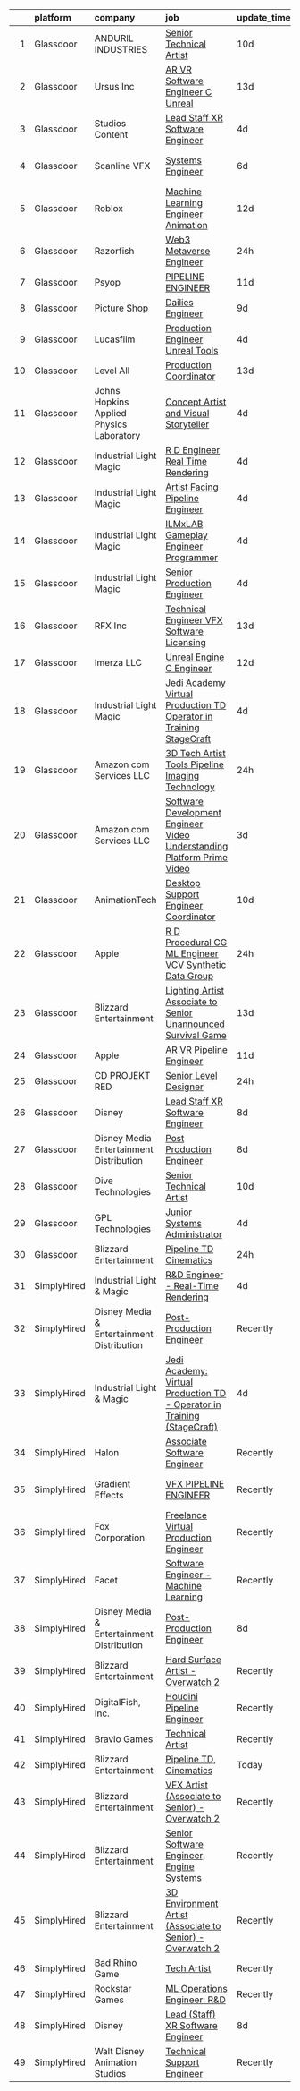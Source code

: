 

|    | platform    | company                                   | job                                                                                                                                                                                                                                                                                                                                                                                                                                                                                                                                                                                                                                                                                                                                                                                                                                                                                                                                                                                                                                                                                                                                                                                                                                                                                                                                                                                                           | update_time   | location          |
|---:|:------------|:------------------------------------------|:--------------------------------------------------------------------------------------------------------------------------------------------------------------------------------------------------------------------------------------------------------------------------------------------------------------------------------------------------------------------------------------------------------------------------------------------------------------------------------------------------------------------------------------------------------------------------------------------------------------------------------------------------------------------------------------------------------------------------------------------------------------------------------------------------------------------------------------------------------------------------------------------------------------------------------------------------------------------------------------------------------------------------------------------------------------------------------------------------------------------------------------------------------------------------------------------------------------------------------------------------------------------------------------------------------------------------------------------------------------------------------------------------------------|:--------------|:------------------|
|  1 | Glassdoor   | ANDURIL INDUSTRIES                        | [Senior Technical Artist](https://www.glassdoor.com/partner/jobListing.htm?pos=128&ao=1136043&s=58&guid=00000181f13571c7a41ada5acdb0e54c&src=GD_JOB_AD&t=SR&vt=w&cs=1_7f16774a&cb=1657609220859&jobListingId=1007978277249&jrtk=3-0-1g7ojasg0khrc801-1g7ojasggi39p800-b966f7357066bb7f-)                                                                                                                                                                                                                                                                                                                                                                                                                                                                                                                                                                                                                                                                                                                                                                                                                                                                                                                                                                                                                                                                                                                      | 10d           | Seattle, WA       |
|  2 | Glassdoor   | Ursus  Inc                                | [AR VR Software Engineer   C   Unreal](https://www.glassdoor.com/partner/jobListing.htm?pos=104&ao=1110586&s=58&guid=00000181f13571c7a41ada5acdb0e54c&src=GD_JOB_AD&t=SR&vt=w&ea=1&cs=1_d299d650&cb=1657609220857&jobListingId=1007969050651&cpc=444700D72F2ECBCE&jrtk=3-0-1g7ojasg0khrc801-1g7ojasggi39p800-c811509229c9bbc7--6NYlbfkN0CT8vBT9H5mqECx2dfLV_FONLPDKpIRssxVwtj05Tmm4rA5I0VNOPdM1oYsK66ov5pV4Zus2-jJSbUth7NcKK-kLo8czFpciynxZ6EfaFe_xYms4I96zW5KGvSBqTPFaTVdE06zf1J-6uw6VWMrFwo1uRLmUxHjoRqP5LFo6wVX1R65UjFH7ycvYAsr63uZ_emA_13J0mM1JXN2vCtEMYylELYmPwZo4j9c53k3lISftqsNyik2pAlRix-AalDlzjKBamKRhHvt2qsuT3Omsis3yOF4KDEIlNgGAlEHUtZIOLMG16VQj4PWkYlqsPvxzTMoGk-t2MlC5R6lDSXB9h8A0jaNIKpt6GkiaAWlWmHVq2QVJi6TAJI_A1bIF-Y_R3uK7KTSFCir5q30m6JfwcVfC1laZLbK8dlBryw2sQLXp6HR7CiLEGYdGzkinvNV-5jZ5JFuFlX4KC3CG61OrGLA4e14iQzZXj-jUC8DRtCLWaURdJwOWlpbe3_JRF-ly9ijxQQWUWDhJ3jmKpH_KTZ78gpCS083b67vU6NeFH9M_0kmjZfNAH1lAe3se_4RCXobCG48gv4Kq6xk_U2KHK1k3ZZZGzj1SNBunR-L_l80dF8X92avksXUHLbp161iUigUzsDWe0wlWFqfnAtECmI4ushzZ2igti-k_4OO1O81iCne-KF_ENthMcoXUcI4Q__uZec_iZTPF2xLqm_lS2ve10yjkqcrjmQViyIn-lxdnCAYCeM3oS7Z6LyIfvc58gvOOjmKE8TLR8e5MmRvXcJmYNFeF50gNhzrCvNILpXAfxtUQUfx-eDYAt2tb2Mvj2r1q3Emq97-zSWq5v0P1pPucga82CPSY0CmchRGUvG5DUbRd7wqGNqr5MiJnMkSocEvK9WkyGYN1Pj-MQGi8g2hrf3l1os6HDCvk1ThGQM9aTt9dLyam7sKQAuWJYUryWJF7iEYkAd45db_GtOxHUXiNC1N39GU0eN6-MDcaLBlhEERD-cpF8yrxU5PGwW3a4E%3D) | 13d           | Redmond, WA       |
|  3 | Glassdoor   | Studios Content                           | [Lead  Staff  XR Software Engineer](https://www.glassdoor.com/partner/jobListing.htm?pos=124&ao=1136043&s=58&guid=00000181f13571c7a41ada5acdb0e54c&src=GD_JOB_AD&t=SR&vt=w&cs=1_5ed220c7&cb=1657609220859&jobListingId=1007989924534&jrtk=3-0-1g7ojasg0khrc801-1g7ojasggi39p800-bb2f81d2b8e98c7a-)                                                                                                                                                                                                                                                                                                                                                                                                                                                                                                                                                                                                                                                                                                                                                                                                                                                                                                                                                                                                                                                                                                            | 4d            | Glendale, CA      |
|  4 | Glassdoor   | Scanline VFX                              | [Systems Engineer](https://www.glassdoor.com/partner/jobListing.htm?pos=129&ao=1136043&s=58&guid=00000181f13571c7a41ada5acdb0e54c&src=GD_JOB_AD&t=SR&vt=w&ea=1&cs=1_0a7a3429&cb=1657609220860&jobListingId=1007985438337&jrtk=3-0-1g7ojasg0khrc801-1g7ojasggi39p800-f1c9fcccffe46fc2-)                                                                                                                                                                                                                                                                                                                                                                                                                                                                                                                                                                                                                                                                                                                                                                                                                                                                                                                                                                                                                                                                                                                        | 6d            | Los Angeles, CA   |
|  5 | Glassdoor   | Roblox                                    | [Machine Learning Engineer  Animation](https://www.glassdoor.com/partner/jobListing.htm?pos=123&ao=1136043&s=58&guid=00000181f13571c7a41ada5acdb0e54c&src=GD_JOB_AD&t=SR&vt=w&cs=1_b0da6f21&cb=1657609220859&jobListingId=1007971404195&jrtk=3-0-1g7ojasg0khrc801-1g7ojasggi39p800-2c45786d963eb6f7-)                                                                                                                                                                                                                                                                                                                                                                                                                                                                                                                                                                                                                                                                                                                                                                                                                                                                                                                                                                                                                                                                                                         | 12d           | San Mateo, CA     |
|  6 | Glassdoor   | Razorfish                                 | [Web3 Metaverse Engineer](https://www.glassdoor.com/partner/jobListing.htm?pos=110&ao=1136043&s=58&guid=00000181f13571c7a41ada5acdb0e54c&src=GD_JOB_AD&t=SR&vt=w&cs=1_7b221365&cb=1657609220857&jobListingId=1007999007023&jrtk=3-0-1g7ojasg0khrc801-1g7ojasggi39p800-37130fe9a53d6876-)                                                                                                                                                                                                                                                                                                                                                                                                                                                                                                                                                                                                                                                                                                                                                                                                                                                                                                                                                                                                                                                                                                                      | 24h           | New York, NY      |
|  7 | Glassdoor   | Psyop                                     | [PIPELINE ENGINEER](https://www.glassdoor.com/partner/jobListing.htm?pos=121&ao=1136043&s=58&guid=00000181f13571c7a41ada5acdb0e54c&src=GD_JOB_AD&t=SR&vt=w&cs=1_1bb948a3&cb=1657609220859&jobListingId=1007974492149&jrtk=3-0-1g7ojasg0khrc801-1g7ojasggi39p800-5cf1f9191f3c599b-)                                                                                                                                                                                                                                                                                                                                                                                                                                                                                                                                                                                                                                                                                                                                                                                                                                                                                                                                                                                                                                                                                                                            | 11d           | New York, NY      |
|  8 | Glassdoor   | Picture Shop                              | [Dailies Engineer](https://www.glassdoor.com/partner/jobListing.htm?pos=120&ao=1136043&s=58&guid=00000181f13571c7a41ada5acdb0e54c&src=GD_JOB_AD&t=SR&vt=w&ea=1&cs=1_c20efacf&cb=1657609220859&jobListingId=1007978755623&jrtk=3-0-1g7ojasg0khrc801-1g7ojasggi39p800-14185292de63b90b-)                                                                                                                                                                                                                                                                                                                                                                                                                                                                                                                                                                                                                                                                                                                                                                                                                                                                                                                                                                                                                                                                                                                        | 9d            | Burbank, CA       |
|  9 | Glassdoor   | Lucasfilm                                 | [Production Engineer  Unreal Tools ](https://www.glassdoor.com/partner/jobListing.htm?pos=118&ao=1136043&s=58&guid=00000181f13571c7a41ada5acdb0e54c&src=GD_JOB_AD&t=SR&vt=w&cs=1_ba8285b8&cb=1657609220859&jobListingId=1007989925214&jrtk=3-0-1g7ojasg0khrc801-1g7ojasggi39p800-0a9cd2c2e7103964-)                                                                                                                                                                                                                                                                                                                                                                                                                                                                                                                                                                                                                                                                                                                                                                                                                                                                                                                                                                                                                                                                                                           | 4d            | San Francisco, CA |
| 10 | Glassdoor   | Level All                                 | [Production Coordinator](https://www.glassdoor.com/partner/jobListing.htm?pos=105&ao=1110586&s=58&guid=00000181f13571c7a41ada5acdb0e54c&src=GD_JOB_AD&t=SR&vt=w&cs=1_b7a615a3&cb=1657609220856&jobListingId=1007967995014&cpc=C4A69CCDBB3B9599&jrtk=3-0-1g7ojasg0khrc801-1g7ojasggi39p800-df541b76ced9d09c--6NYlbfkN0CgBgcxuOwrlzWFp0xvOgllyDb1Hw7UsKEX_IsXppgvM6uAJamCvu0R0ybYlbv0ia6rmgaoSuaLc_81_2bn8EiTUWUPSRx3mbi-LsHkwOPttU-O7aNoiN_xrQRB6l3nr62nh6efNpHo5AdJ8UeZ05LrP9qDr99tUiKnc5M7N5ebfyVk5MwvqqCU13wvTyABVFPDaQNShCdXlSJg4qIMtoMz7cGJSiWHb8qs4Jm1Kmc38HoqOl24ZFuxiXG3M--vqafZ7XePlWNZzG80bm-gcovSUfrsCf1EHv0w_s0wYcYQilU2C6f93fx_2F6IiATtKKTnwRFNzj7LQM7cCJm4R5E6y1CLtfhY8GH7DpznllYkT6jbaiYJQXu8BLMw5-I36C--oHYapC6MR_V-KZEjzqUTqDA8_a9RJlkYK4ipKXAYH_UH9VTMAVnNlotEFIG98cTVW47u4YbIhnMCJ-HlPUNlu-9Z8CP62QDsX_WERVqpQhmriW3MchGJ7R_TxrvjJI1RFlIwUuMTIA%3D%3D)                                                                                                                                                                                                                                                                                                                                                                                                                                                                                                                                      | 13d           | New York, NY      |
| 11 | Glassdoor   | Johns Hopkins Applied Physics Laboratory  | [Concept Artist and Visual Storyteller](https://www.glassdoor.com/partner/jobListing.htm?pos=111&ao=1136043&s=58&guid=00000181f13571c7a41ada5acdb0e54c&src=GD_JOB_AD&t=SR&vt=w&cs=1_38c7eaf0&cb=1657609220857&jobListingId=1007990323575&jrtk=3-0-1g7ojasg0khrc801-1g7ojasggi39p800-caf3af526954e90d-)                                                                                                                                                                                                                                                                                                                                                                                                                                                                                                                                                                                                                                                                                                                                                                                                                                                                                                                                                                                                                                                                                                        | 4d            | Laurel, MD        |
| 12 | Glassdoor   | Industrial Light   Magic                  | [R D Engineer   Real Time Rendering](https://www.glassdoor.com/partner/jobListing.htm?pos=106&ao=1136043&s=58&guid=00000181f13571c7a41ada5acdb0e54c&src=GD_JOB_AD&t=SR&vt=w&cs=1_966b8f12&cb=1657609220856&jobListingId=1007989924389&jrtk=3-0-1g7ojasg0khrc801-1g7ojasggi39p800-c5bd27a92537d562-)                                                                                                                                                                                                                                                                                                                                                                                                                                                                                                                                                                                                                                                                                                                                                                                                                                                                                                                                                                                                                                                                                                           | 4d            | San Francisco, CA |
| 13 | Glassdoor   | Industrial Light   Magic                  | [Artist Facing Pipeline Engineer](https://www.glassdoor.com/partner/jobListing.htm?pos=119&ao=1136043&s=58&guid=00000181f13571c7a41ada5acdb0e54c&src=GD_JOB_AD&t=SR&vt=w&cs=1_863e1815&cb=1657609220859&jobListingId=1007989925036&jrtk=3-0-1g7ojasg0khrc801-1g7ojasggi39p800-542b487c01f99854-)                                                                                                                                                                                                                                                                                                                                                                                                                                                                                                                                                                                                                                                                                                                                                                                                                                                                                                                                                                                                                                                                                                              | 4d            | San Francisco, CA |
| 14 | Glassdoor   | Industrial Light   Magic                  | [ILMxLAB Gameplay Engineer   Programmer](https://www.glassdoor.com/partner/jobListing.htm?pos=108&ao=1136043&s=58&guid=00000181f13571c7a41ada5acdb0e54c&src=GD_JOB_AD&t=SR&vt=w&cs=1_484afa78&cb=1657609220857&jobListingId=1007989925269&jrtk=3-0-1g7ojasg0khrc801-1g7ojasggi39p800-82d92ba9100d486f-)                                                                                                                                                                                                                                                                                                                                                                                                                                                                                                                                                                                                                                                                                                                                                                                                                                                                                                                                                                                                                                                                                                       | 4d            | San Francisco, CA |
| 15 | Glassdoor   | Industrial Light   Magic                  | [Senior Production Engineer](https://www.glassdoor.com/partner/jobListing.htm?pos=114&ao=1136043&s=58&guid=00000181f13571c7a41ada5acdb0e54c&src=GD_JOB_AD&t=SR&vt=w&cs=1_3d80fd4c&cb=1657609220858&jobListingId=1007989925075&jrtk=3-0-1g7ojasg0khrc801-1g7ojasggi39p800-8634671c7f4b4c30-)                                                                                                                                                                                                                                                                                                                                                                                                                                                                                                                                                                                                                                                                                                                                                                                                                                                                                                                                                                                                                                                                                                                   | 4d            | San Francisco, CA |
| 16 | Glassdoor   | RFX Inc                                   | [Technical Engineer   VFX Software Licensing](https://www.glassdoor.com/partner/jobListing.htm?pos=115&ao=1136043&s=58&guid=00000181f13571c7a41ada5acdb0e54c&src=GD_JOB_AD&t=SR&vt=w&ea=1&cs=1_af02d5e9&cb=1657609220858&jobListingId=1007969767499&jrtk=3-0-1g7ojasg0khrc801-1g7ojasggi39p800-5c2105b507ce4129-)                                                                                                                                                                                                                                                                                                                                                                                                                                                                                                                                                                                                                                                                                                                                                                                                                                                                                                                                                                                                                                                                                             | 13d           | Los Angeles, CA   |
| 17 | Glassdoor   | Imerza  LLC                               | [Unreal Engine   C   Engineer](https://www.glassdoor.com/partner/jobListing.htm?pos=126&ao=1136043&s=58&guid=00000181f13571c7a41ada5acdb0e54c&src=GD_JOB_AD&t=SR&vt=w&ea=1&cs=1_5bc7c96c&cb=1657609220859&jobListingId=1007970020041&jrtk=3-0-1g7ojasg0khrc801-1g7ojasggi39p800-fb777339c86bb3c2-)                                                                                                                                                                                                                                                                                                                                                                                                                                                                                                                                                                                                                                                                                                                                                                                                                                                                                                                                                                                                                                                                                                            | 12d           | Remote            |
| 18 | Glassdoor   | Industrial Light   Magic                  | [Jedi Academy  Virtual Production TD   Operator in Training  StageCraft ](https://www.glassdoor.com/partner/jobListing.htm?pos=113&ao=1136043&s=58&guid=00000181f13571c7a41ada5acdb0e54c&src=GD_JOB_AD&t=SR&vt=w&cs=1_58b339e0&cb=1657609220858&jobListingId=1007989924127&jrtk=3-0-1g7ojasg0khrc801-1g7ojasggi39p800-c42159d594af156a-)                                                                                                                                                                                                                                                                                                                                                                                                                                                                                                                                                                                                                                                                                                                                                                                                                                                                                                                                                                                                                                                                      | 4d            | San Francisco, CA |
| 19 | Glassdoor   | Amazon com Services LLC                   | [3D Tech Artist   Tools   Pipeline  Imaging Technology](https://www.glassdoor.com/partner/jobListing.htm?pos=125&ao=1136043&s=58&guid=00000181f13571c7a41ada5acdb0e54c&src=GD_JOB_AD&t=SR&vt=w&cs=1_a92c668f&cb=1657609220859&jobListingId=1007998216393&jrtk=3-0-1g7ojasg0khrc801-1g7ojasggi39p800-f27f40d9307d398a-)                                                                                                                                                                                                                                                                                                                                                                                                                                                                                                                                                                                                                                                                                                                                                                                                                                                                                                                                                                                                                                                                                        | 24h           | New York, NY      |
| 20 | Glassdoor   | Amazon com Services LLC                   | [Software Development Engineer   Video Understanding Platform  Prime Video](https://www.glassdoor.com/partner/jobListing.htm?pos=112&ao=1136043&s=58&guid=00000181f13571c7a41ada5acdb0e54c&src=GD_JOB_AD&t=SR&vt=w&cs=1_dcfe11c4&cb=1657609220857&jobListingId=1007992048549&jrtk=3-0-1g7ojasg0khrc801-1g7ojasggi39p800-265fb4e91b8449ef-)                                                                                                                                                                                                                                                                                                                                                                                                                                                                                                                                                                                                                                                                                                                                                                                                                                                                                                                                                                                                                                                                    | 3d            | Seattle, WA       |
| 21 | Glassdoor   | AnimationTech                             | [Desktop Support Engineer Coordinator](https://www.glassdoor.com/partner/jobListing.htm?pos=116&ao=1136043&s=58&guid=00000181f13571c7a41ada5acdb0e54c&src=GD_JOB_AD&t=SR&vt=w&ea=1&cs=1_0ad1c870&cb=1657609220859&jobListingId=1007977660730&jrtk=3-0-1g7ojasg0khrc801-1g7ojasggi39p800-7a543a6e8bf62646-)                                                                                                                                                                                                                                                                                                                                                                                                                                                                                                                                                                                                                                                                                                                                                                                                                                                                                                                                                                                                                                                                                                    | 10d           | New York, NY      |
| 22 | Glassdoor   | Apple                                     | [R D Procedural CG ML Engineer  VCV Synthetic Data Group](https://www.glassdoor.com/partner/jobListing.htm?pos=107&ao=1136043&s=58&guid=00000181f13571c7a41ada5acdb0e54c&src=GD_JOB_AD&t=SR&vt=w&cs=1_7967d776&cb=1657609220857&jobListingId=1007999034449&jrtk=3-0-1g7ojasg0khrc801-1g7ojasggi39p800-b64876ed3784a550-)                                                                                                                                                                                                                                                                                                                                                                                                                                                                                                                                                                                                                                                                                                                                                                                                                                                                                                                                                                                                                                                                                      | 24h           | Seattle, WA       |
| 23 | Glassdoor   | Blizzard Entertainment                    | [Lighting Artist  Associate to Senior    Unannounced Survival Game](https://www.glassdoor.com/partner/jobListing.htm?pos=117&ao=1136043&s=58&guid=00000181f13571c7a41ada5acdb0e54c&src=GD_JOB_AD&t=SR&vt=w&cs=1_d30401f7&cb=1657609220859&jobListingId=1007969729660&jrtk=3-0-1g7ojasg0khrc801-1g7ojasggi39p800-3e90d15595e182bf-)                                                                                                                                                                                                                                                                                                                                                                                                                                                                                                                                                                                                                                                                                                                                                                                                                                                                                                                                                                                                                                                                            | 13d           | Irvine, CA        |
| 24 | Glassdoor   | Apple                                     | [AR VR Pipeline Engineer](https://www.glassdoor.com/partner/jobListing.htm?pos=103&ao=1110586&s=58&guid=00000181f13571c7a41ada5acdb0e54c&src=GD_JOB_AD&t=SR&vt=w&cs=1_53a8c2ef&cb=1657609220856&jobListingId=1007972446568&cpc=2CAED5C921A5F994&jrtk=3-0-1g7ojasg0khrc801-1g7ojasggi39p800-9903d7e89b77dc0a--6NYlbfkN0BvKrLyj5gPmtZO9T8euul8TCxuuKNOtzRJOomxnwSEodTz2Bc-sPZlt2Zgji_QUXEWVZWMiZmYmKSy3wQ7FLJvGu9aVboPlPi7AnS5PdGfOx_xPfqCeqZwb3sN5sK4BdZ5Hs6nZeMisIfxf0uAoycRp7fBD4S6dHicStEinkhGtrGSTxATBzuhhf_P1HzMrW-kuHmWpOaoGQxFjSUF86Ye8--f2MpZ_47hGrn47TN1MZj0T9zR9wonqWr9HY-ZM7aEL-82E3mRvVNhtcvoIUNGYe-5DdCB89EWHd8TbsnoxgrBdOYNtuj7b36bFAPiKWKxE7HkSqc35gkqDHd-qm3iy5xaZh8qIoT_zLtSqFD51TCcKn1Ex2EUgYy2LZyjHkjKswBGjdwyrLhUpayxe2AH3ug5053QQaltvhFOIBEgiRUrOyIG9wOey2EcZcFOi9U-1s5XrQMHKqN-7wsmBSZ9tNYa2WfmgN2rMm3vruE4GMChTgD8NuUnkUZcKkqoIVUbKCrcycXeBMQAp82Iz_kH_ZlB0ft8tbkht0jXdrOw69mi3YB2lYnWWVB3ZJt6YZvz1CkT72W7TKnFM-0mXldNy2xGEkJcod2ZydMWN0rFjdulurvy6r0vsm4b8myjVhNnVhaDWVbz-awHQNyvkix5tgXE0TCDA7ukXPI7i74dWxw24J4mHDTbmXBIGguPlEbplgVxKuqf-f07gjhdevwQLbI81qGPhlz3Mq_1PFW2l0O6ruK0vJDzSjixGXl56hc4Po2bVyYHfCYhO87v4yFiwOpulaEE_PLDQRx3Eyb7o7QuUaVcKRbB4YmAd_G5VdCuAU_JCIcFeA53I7v0pXyvBYX072QwwWgrNiFS-81nYEUgYSbhTTcUSKBJF9KJf18S43ZFY88XDwq2g5mkClD7Pqml3ue0DnEMMKIGc8DPsfzz-EQ7eoCmdugkuqVhvZbKDD1RoyEv1w%3D%3D)                                                                     | 11d           | Cupertino, CA     |
| 25 | Glassdoor   | CD PROJEKT RED                            | [Senior Level Designer](https://www.glassdoor.com/partner/jobListing.htm?pos=127&ao=1136043&s=58&guid=00000181f13571c7a41ada5acdb0e54c&src=GD_JOB_AD&t=SR&vt=w&cs=1_bc82980c&cb=1657609220859&jobListingId=1007999004645&jrtk=3-0-1g7ojasg0khrc801-1g7ojasggi39p800-c0adcc9f01b6bb9d-)                                                                                                                                                                                                                                                                                                                                                                                                                                                                                                                                                                                                                                                                                                                                                                                                                                                                                                                                                                                                                                                                                                                        | 24h           | Boston, MA        |
| 26 | Glassdoor   | Disney                                    | [Lead  Staff  XR Software Engineer](https://www.glassdoor.com/partner/jobListing.htm?pos=102&ao=1110586&s=58&guid=00000181f13571c7a41ada5acdb0e54c&src=GD_JOB_AD&t=SR&vt=w&cs=1_e391dc06&cb=1657609220856&jobListingId=1007980706709&cpc=292036AD7E8A5303&jrtk=3-0-1g7ojasg0khrc801-1g7ojasggi39p800-dd59f8b1be04d4aa--6NYlbfkN0DAFTyt7pbDCC2JPO79CSdi1dIb81yjczP5qsKcZIxgiYm3-7g-689UM0rgypL64co7_evamKqphO2Y8XIcGY0u4vMoxKTiYvgxZsHX1kS_2uQ3l7EQ9l8HmhPfzIO20ItA6awf6oBWmExyIDwvHf_nHTgLxZsGCnvSORjHelSggj11-lPbzcWjhaScUrJA-OHhWKaZrRffpsror9snOEfMPGtHBVZ8Om8aYn6QwU9bIclZzkz5MmwsvzvlYC9MSZVRwsewf7i5tUUMN9upCj58keGaQaBW3faTpSrfn-UFG93wgZQp91OsVHc5X1G8yZtfHJO_yLOSbr3JPyse_5dNAk0hHKHRbk_9vdyhhwAyJU3UuRfmaRMLfVwerzuvjsbJZofCfsBU6iLPbq91m5xNszKBjRXEsU58fXmEZTa2Xrsb1RhHc2ovOoLxcJFSfTQ%3D)                                                                                                                                                                                                                                                                                                                                                                                                                                                                                                                                                                                                         | 8d            | Glendale, CA      |
| 27 | Glassdoor   | Disney Media   Entertainment Distribution | [Post Production Engineer](https://www.glassdoor.com/partner/jobListing.htm?pos=101&ao=1110586&s=58&guid=00000181f13571c7a41ada5acdb0e54c&src=GD_JOB_AD&t=SR&vt=w&cs=1_28d49fe7&cb=1657609220856&jobListingId=1007980706762&cpc=6BF42D0955AE9A34&jrtk=3-0-1g7ojasg0khrc801-1g7ojasggi39p800-f3bd7071fdfb28a8--6NYlbfkN0DAFTyt7pbDCC2JPO79CSdi1dIb81yjczP5qsKcZIxgiYm3-7g-689UM0rgypL64co7_evamKqphAlmBDf9ggcpli_L8x1-yM4x65k89eMzdbhEr4IV_7RXHbQUqDMr3UCCWiJxt3e2PQWLFLJ7VJWOVg9Tdl_n92BlevTaiCao80mPP74Xy_nH9SdpLczWtCmKQrjsMp8AVHYSqRwJXW9ru6e837U_y9l-bPGCgwoMU8bli1uRbZDnoke4ETUGaGV_ZLCu76fGtooT3ofJHH3T7t1PByTXKOaz1gK9iyadguA5fkoSknniDPbkwqlpU9BG-eR7GLUmGUpXchv8GH73Hm3LZ7Xnk9GPIvOMynb8z-riSnDet4R8KdR0rE-XQFcpexZZ7mVpb58igiB6ATJSUhJK0utQZcZYxtf_R1_BetCajv2uJjD9UIT4yW37gT8%3D)                                                                                                                                                                                                                                                                                                                                                                                                                                                                                                                                                                                                                  | 8d            | Los Angeles, CA   |
| 28 | Glassdoor   | Dive Technologies                         | [Senior Technical Artist](https://www.glassdoor.com/partner/jobListing.htm?pos=130&ao=1136043&s=58&guid=00000181f13571c7a41ada5acdb0e54c&src=GD_JOB_AD&t=SR&vt=w&cs=1_3c742109&cb=1657609220860&jobListingId=1007978210470&jrtk=3-0-1g7ojasg0khrc801-1g7ojasggi39p800-eddba5ac8fb83806-)                                                                                                                                                                                                                                                                                                                                                                                                                                                                                                                                                                                                                                                                                                                                                                                                                                                                                                                                                                                                                                                                                                                      | 10d           | Seattle, WA       |
| 29 | Glassdoor   | GPL Technologies                          | [Junior Systems Administrator](https://www.glassdoor.com/partner/jobListing.htm?pos=122&ao=1136043&s=58&guid=00000181f13571c7a41ada5acdb0e54c&src=GD_JOB_AD&t=SR&vt=w&ea=1&cs=1_c4af8e2f&cb=1657609220859&jobListingId=1007991103318&jrtk=3-0-1g7ojasg0khrc801-1g7ojasggi39p800-d7b2b24d642901ba-)                                                                                                                                                                                                                                                                                                                                                                                                                                                                                                                                                                                                                                                                                                                                                                                                                                                                                                                                                                                                                                                                                                            | 4d            | New York, NY      |
| 30 | Glassdoor   | Blizzard Entertainment                    | [Pipeline TD  Cinematics](https://www.glassdoor.com/partner/jobListing.htm?pos=109&ao=1136043&s=58&guid=00000181f13571c7a41ada5acdb0e54c&src=GD_JOB_AD&t=SR&vt=w&cs=1_eaf23513&cb=1657609220857&jobListingId=1007998161798&jrtk=3-0-1g7ojasg0khrc801-1g7ojasggi39p800-ea65093ab2c5173b-)                                                                                                                                                                                                                                                                                                                                                                                                                                                                                                                                                                                                                                                                                                                                                                                                                                                                                                                                                                                                                                                                                                                      | 24h           | Irvine, CA        |
| 31 | SimplyHired | Industrial Light & Magic                  | [R&D Engineer - Real-Time Rendering](https://www.simplyhired.com/job/AUITEjAo6GA1YiQNl7IbJ9r4lmSeg94_QQ9c-H8P9DfV7-fi2Fkmfg?q=vfx+engineer)                                                                                                                                                                                                                                                                                                                                                                                                                                                                                                                                                                                                                                                                                                                                                                                                                                                                                                                                                                                                                                                                                                                                                                                                                                                                   | 4d            | San Francisco, CA |
| 32 | SimplyHired | Disney Media & Entertainment Distribution | [Post-Production Engineer](https://www.simplyhired.com/job/v0wjXqzQA25cOop8t04h3Dpm1Lp-FaRZFneZHQS-eanEgefyh0zIdA?q=vfx+engineer)                                                                                                                                                                                                                                                                                                                                                                                                                                                                                                                                                                                                                                                                                                                                                                                                                                                                                                                                                                                                                                                                                                                                                                                                                                                                             | Recently      | Los Angeles, CA   |
| 33 | SimplyHired | Industrial Light & Magic                  | [Jedi Academy: Virtual Production TD - Operator in Training (StageCraft)](https://www.simplyhired.com/job/gZV-jaTXxPtjQSZ63S-xKJ5_BtDUpD3gf-1Z9y3jEl6TUZ13C7BJSA?q=vfx+engineer)                                                                                                                                                                                                                                                                                                                                                                                                                                                                                                                                                                                                                                                                                                                                                                                                                                                                                                                                                                                                                                                                                                                                                                                                                              | 4d            | San Francisco, CA |
| 34 | SimplyHired | Halon                                     | [Associate Software Engineer](https://www.simplyhired.com/job/QfpjhUfc7pCHcnCmJZn0TwL70V58y1gN-eYqy0-U7ieXnfp22xX3hw?q=vfx+engineer)                                                                                                                                                                                                                                                                                                                                                                                                                                                                                                                                                                                                                                                                                                                                                                                                                                                                                                                                                                                                                                                                                                                                                                                                                                                                          | Recently      | Santa Monica, CA  |
| 35 | SimplyHired | Gradient Effects                          | [VFX PIPELINE ENGINEER](https://www.simplyhired.com/job/L5OAyKGUnwDawrCWzGNO2bwpuyy6IFx3pa2fhsL0ImqUDfPpQxW6Jg?q=vfx+engineer)                                                                                                                                                                                                                                                                                                                                                                                                                                                                                                                                                                                                                                                                                                                                                                                                                                                                                                                                                                                                                                                                                                                                                                                                                                                                                | Recently      | Los Angeles, CA   |
| 36 | SimplyHired | Fox Corporation                           | [Freelance Virtual Production Engineer](https://www.simplyhired.com/job/cJiL8qBWI8dZ7ejq33q6ZA-BYlsX9Zw9xB9YGHs2bR67CVCNiNDHig?q=vfx+engineer)                                                                                                                                                                                                                                                                                                                                                                                                                                                                                                                                                                                                                                                                                                                                                                                                                                                                                                                                                                                                                                                                                                                                                                                                                                                                | Recently      | Los Angeles, CA   |
| 37 | SimplyHired | Facet                                     | [Software Engineer - Machine Learning](https://www.simplyhired.com/job/rRl7LpYqGiIowLAwzbrNzMgXtXTFbKgtp-z9fo66PKEqX4Q6nYlO_w?q=vfx+engineer)                                                                                                                                                                                                                                                                                                                                                                                                                                                                                                                                                                                                                                                                                                                                                                                                                                                                                                                                                                                                                                                                                                                                                                                                                                                                 | Recently      | San Francisco, CA |
| 38 | SimplyHired | Disney Media & Entertainment Distribution | [Post-Production Engineer](https://www.simplyhired.com/job/6w9Q9g0imu4cAnkBsKzdZLF97JPhQUyxNF6VU8vyaJvAOku5hVnR4A?q=vfx+engineer)                                                                                                                                                                                                                                                                                                                                                                                                                                                                                                                                                                                                                                                                                                                                                                                                                                                                                                                                                                                                                                                                                                                                                                                                                                                                             | 8d            | Los Angeles, CA   |
| 39 | SimplyHired | Blizzard Entertainment                    | [Hard Surface Artist - Overwatch 2](https://www.simplyhired.com/job/6UbuxcizWm0FGl0VWvCtYyHq-2-jjcWZ_YsxRvD4XaS9M8_zOx_FMA?q=vfx+engineer)                                                                                                                                                                                                                                                                                                                                                                                                                                                                                                                                                                                                                                                                                                                                                                                                                                                                                                                                                                                                                                                                                                                                                                                                                                                                    | Recently      | Irvine, CA        |
| 40 | SimplyHired | DigitalFish, Inc.                         | [Houdini Pipeline Engineer](https://www.simplyhired.com/job/OXJ8CgFRLaRYJf3fg3fwt2TSgfZcUsBX1X8B0eoRtaOUx5tNd2D2wQ?q=vfx+engineer)                                                                                                                                                                                                                                                                                                                                                                                                                                                                                                                                                                                                                                                                                                                                                                                                                                                                                                                                                                                                                                                                                                                                                                                                                                                                            | Recently      | Remote            |
| 41 | SimplyHired | Bravio Games                              | [Technical Artist](https://www.simplyhired.com/job/leOeylCFD9zPn9B12YNI896KAvi09rOOzvGvHPjuY-gMt7cD_hcrQA?q=vfx+engineer)                                                                                                                                                                                                                                                                                                                                                                                                                                                                                                                                                                                                                                                                                                                                                                                                                                                                                                                                                                                                                                                                                                                                                                                                                                                                                     | Recently      | Remote            |
| 42 | SimplyHired | Blizzard Entertainment                    | [Pipeline TD, Cinematics](https://www.simplyhired.com/job/QEjg5gOxfGOZTHVAdUWG61wJyDwzZz3GlyKGEVVZHdPhbnc3_L3VKw?q=vfx+engineer)                                                                                                                                                                                                                                                                                                                                                                                                                                                                                                                                                                                                                                                                                                                                                                                                                                                                                                                                                                                                                                                                                                                                                                                                                                                                              | Today         | Irvine, CA        |
| 43 | SimplyHired | Blizzard Entertainment                    | [VFX Artist (Associate to Senior) - Overwatch 2](https://www.simplyhired.com/job/2d70J5UkkZ2YmvlvJfcaEqf0vVFEZwLt57euRMmQlk3Afx_2Q_gYzw?q=vfx+engineer)                                                                                                                                                                                                                                                                                                                                                                                                                                                                                                                                                                                                                                                                                                                                                                                                                                                                                                                                                                                                                                                                                                                                                                                                                                                       | Recently      | Irvine, CA        |
| 44 | SimplyHired | Blizzard Entertainment                    | [Senior Software Engineer, Engine Systems](https://www.simplyhired.com/job/tMmtCyDUxHf8JJJ5bCNONOHibfhTpYdY-nwQ76oeAkm7OrfyZhRqFg?q=vfx+engineer)                                                                                                                                                                                                                                                                                                                                                                                                                                                                                                                                                                                                                                                                                                                                                                                                                                                                                                                                                                                                                                                                                                                                                                                                                                                             | Recently      | Irvine, CA        |
| 45 | SimplyHired | Blizzard Entertainment                    | [3D Environment Artist (Associate to Senior) - Overwatch 2](https://www.simplyhired.com/job/pw88DtF0EULjjFMy83MMr_Hg0HBZII6DCgYGL9C12joglMD-Z-Xwnw?q=vfx+engineer)                                                                                                                                                                                                                                                                                                                                                                                                                                                                                                                                                                                                                                                                                                                                                                                                                                                                                                                                                                                                                                                                                                                                                                                                                                            | Recently      | Irvine, CA        |
| 46 | SimplyHired | Bad Rhino Game                            | [Tech Artist](https://www.simplyhired.com/job/0C3TH94cACCAw7k2kAqZhziKups_B_7dNO5KDpw05p6ni5ZI5LFMdg?q=vfx+engineer)                                                                                                                                                                                                                                                                                                                                                                                                                                                                                                                                                                                                                                                                                                                                                                                                                                                                                                                                                                                                                                                                                                                                                                                                                                                                                          | Recently      | Remote            |
| 47 | SimplyHired | Rockstar Games                            | [ML Operations Engineer: R&D](https://www.simplyhired.com/job/4UqlRtnLgoaGMicsjYesIr1pOsvzIkP6eOaM6e0xWXRYodvM_Zhi2w?q=vfx+engineer)                                                                                                                                                                                                                                                                                                                                                                                                                                                                                                                                                                                                                                                                                                                                                                                                                                                                                                                                                                                                                                                                                                                                                                                                                                                                          | Recently      | Carlsbad, CA      |
| 48 | SimplyHired | Disney                                    | [Lead (Staff) XR Software Engineer](https://www.simplyhired.com/job/5gamf-zvgEIRK7wA7JCrkQvTNNvGCRXdcY5GIH6nWG0tPAlqtUeZ9g?q=vfx+engineer)                                                                                                                                                                                                                                                                                                                                                                                                                                                                                                                                                                                                                                                                                                                                                                                                                                                                                                                                                                                                                                                                                                                                                                                                                                                                    | 8d            | Glendale, CA      |
| 49 | SimplyHired | Walt Disney Animation Studios             | [Technical Support Engineer](https://www.simplyhired.com/job/yzrZ4_ISv3Z-KQ1cbaSDrI92DZiQBX4A6_40E_P_gHmTUl3aF9m5kA?q=vfx+engineer)                                                                                                                                                                                                                                                                                                                                                                                                                                                                                                                                                                                                                                                                                                                                                                                                                                                                                                                                                                                                                                                                                                                                                                                                                                                                           | Recently      | Burbank, CA       |